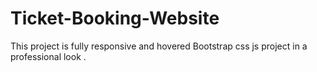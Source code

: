 # Ticket-Booking-Website
This project is fully responsive and hovered Bootstrap css js project in a professional look .
